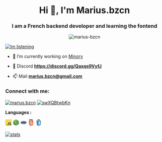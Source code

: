 <h1 align="center">Hi 👋, I'm Marius.bzcn</h1>
<h3 align="center">I am a French backend developer and learning the fontend</h3>
<p align="center"> <img src="https://komarev.com/ghpvc/?username=marius-bzcn&label=Profile%20views&color=0e75b6&style=flat" alt="marius-bzcn" /> </p>

[![Im listening](https://spotify-github-profile.vercel.app/api/view?uid=mariusmaden&cover_image=true&theme=natemoo-re)](https://github.com/kittinan/spotify-github-profile)

- 🔭 I’m currently working on [Minory](https://github.com/marius-bzcn)

- 💬 Discord **https://discord.gg/Qaxqs9VyfJ**

- 📫 Mail **marius.bzcn@gmail.com**

<h3 align="left">Connect with me:</h3>
<p align="left">
<a href="https://instagram.com/marius.bzcn" target="blank"><img align="center" src="https://www.logo.wine/a/logo/Instagram/Instagram-Glyph-Color-Logo.wine.svg" alt="marius.bzcn" height="30" width="40" /></a>
<a href="https://discord.gg/Qaxqs9VyfJ" target="blank"><img align="center" src="http://marius-bzcn.ga/images/discord-logo.svg" alt="swXQBtwbKn" height="30" width="40" /></a>


**Languages :**

<code><img height="20" src="https://raw.githubusercontent.com/github/explore/80688e429a7d4ef2fca1e82350fe8e3517d3494d/topics/javascript/javascript.png"></code>
<code><img height="20" src="https://raw.githubusercontent.com/github/explore/80688e429a7d4ef2fca1e82350fe8e3517d3494d/topics/nodejs/nodejs.png"></code>
<code><img height="20" src="https://raw.githubusercontent.com/github/explore/80688e429a7d4ef2fca1e82350fe8e3517d3494d/topics/php/php.png"></code>
<code><img height="20" src="https://raw.githubusercontent.com/github/explore/80688e429a7d4ef2fca1e82350fe8e3517d3494d/topics/html/html.png"></code>
<code><img height="20" src="https://raw.githubusercontent.com/github/explore/80688e429a7d4ef2fca1e82350fe8e3517d3494d/topics/css/css.png"></code>


<a href="https://github.com/Marius-bzcn">
  <img align="center" src="https://github-readme-stats.vercel.app/api?username=Marius-bzcn&show_icons=true&bg_color=00FFFF,0080FF,FF00FF&text_color=00FFFF&title_color=00FF00&icon_color=00FF00&count_private=true&include_all_commits=true" alt="stats" />
</a>
